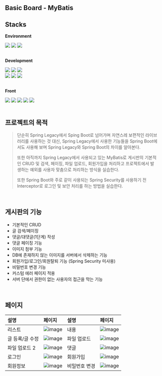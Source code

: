 ## Basic Board - MyBatis


## Stacks

**Environment**
<div>
  <img src="https://img.shields.io/badge/Eclipse-FE7A16.svg?style=for-the-badge&logo=Eclipse&logoColor=white"> 
  <img src="https://img.shields.io/badge/github-181717?style=for-the-badge&logo=github&logoColor=white">
  <img src="https://img.shields.io/badge/git-F05032?style=for-the-badge&logo=git&logoColor=white">
</div>
<br>

**Development**
<div> 
  <img src="https://img.shields.io/badge/java-007396?style=for-the-badge&logo=java&logoColor=white"> 
  <img src="https://img.shields.io/badge/springboot-6DB33F?style=for-the-badge&logo=springboot&logoColor=white">
  <img src="https://img.shields.io/badge/mysql-4479A1?style=for-the-badge&logo=mysql&logoColor=white">
  <br>
  <img src="https://img.shields.io/badge/MyBatis-000000?style=for-the-badge&logo=MyBatis&logoColor=white"> 
  <img src="https://img.shields.io/badge/gradle-02303A?style=for-the-badge&logo=gradle&logoColor=white">
  <img src="https://img.shields.io/badge/apache tomcat-F8DC75?style=for-the-badge&logo=apachetomcat&logoColor=white">
  <br>
</div>  
<br>

**Front**
<div>
  <img src="https://img.shields.io/badge/Thymeleaf-005F0F?style=for-the-badge&logo=Thymeleaf&logoColor=white">
  <img src="https://img.shields.io/badge/html5-E34F26?style=for-the-badge&logo=html5&logoColor=white"> 
  <img src="https://img.shields.io/badge/css-1572B6?style=for-the-badge&logo=css3&logoColor=white"> 
  <img src="https://img.shields.io/badge/javascript-F7DF1E?style=for-the-badge&logo=javascript&logoColor=black"> 
  <img src="https://img.shields.io/badge/Axios-5A29E4.svg?style=for-the-badge&logo=Axios&logoColor=white"> 
</div>

<br>

## 프로젝트의 목적
> 단순히 Spring Legacy에서 Sping Boot로 넘어가며 자연스레 보편적인 라이브러리를 사용하는 것 대신, Spring Legacy에서 사용한 기능들을 Spring Boot에서도 사용해 보며 Spring Legacy와 Spring Boot의 차이를 알아본다.
> 
> 또한 아직까지 Spring Legacy에서 사용되고 있는 MyBatis로 게시판의 기본적인 CRUD 및 검색, 페이징, 파일 업로드, 회원가입을 처리하고 프로젝트에서 발생하는 예외를 사용자 맞춤으로 처리하는 방식을 실습한다.
> 
> 또한 Spring Boot와 주로 같이 사용되는 Spring Security를 사용하기 전 Interceptor로 로그인 및 보안 처리를 하는 방법을 실습한다.

<br>

## 게시판의 기능
- 기본적인 CRUD
- 글 검색/페이징
- 댓글/대댓글(1단계) 작성
- 댓글 페이징 기능
- 이미지 첨부 기능
- DB에 존재하지 않는 이미지를 서버에서 삭제하는 기능
- 회원가입/로그인/회원탈퇴 기능 (Spring Security 미사용)
- 비밀번호 변경 기능
- 커스텀 에러 페이지 적용
- 서버 단에서 권한이 없는 사용자의 접근을 막는 기능

<br>

## 페이지
|설명|페이지|설명|페이지|
|:---|:---|:---|:---|
|리스트|![image](https://github.com/jesk2y/personal/assets/41985737/9c5350a4-f40f-40ae-8db0-7757af5cb14d)|내용|![image](https://github.com/jesk2y/personal/assets/41985737/eb68fc69-8faa-4a58-84e7-d5b2fc3e399d)|
|글 등록/글 수정|![image](https://github.com/jesk2y/personal/assets/41985737/e757c48a-ebd1-45c2-8f5a-391eaa6ac11b)|파일 업로드|![image](https://github.com/jesk2y/personal/assets/41985737/af9ef8d8-7431-4bce-9aa8-f03ad7d06258)|
|파일 업로드 2|![image](https://github.com/jesk2y/personal/assets/41985737/49ba04fb-6994-4f84-b59e-9d036869bea5)|댓글|![image](https://github.com/jesk2y/personal/assets/41985737/187f333a-ec0c-45f3-8e53-4f4faff1f63c)|
|로그인|![image](https://github.com/jesk2y/personal/assets/41985737/68dc4422-c2b2-431c-bec4-7bd10462af9b)|회원가입|![image](https://github.com/jesk2y/personal/assets/41985737/39d64120-be4b-412e-be17-7f2240f3f469)|
|회원정보|![image](https://github.com/jesk2y/personal/assets/41985737/9ceaaf8d-f4aa-41f2-ae81-ef0c339944bd)|비밀번호 변경|![image](https://github.com/jesk2y/personal/assets/41985737/927c2064-a2ce-46e6-a561-360432f38357)|
